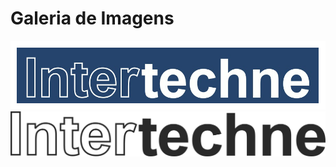 # Galeria de Imagens


<picture>
  <img alt="ITT" src="/ITT.png">
</picture>

<picture>
  <img alt="ITT_2" src="/ITT_2.jpg">
</picture>

